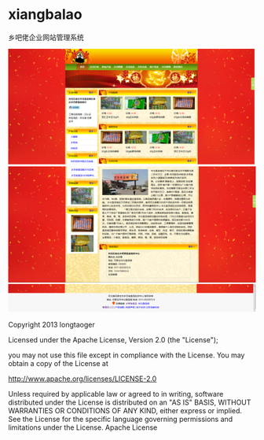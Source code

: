 # xiangbalao
乡吧佬企业网站管理系统


![首页](https://github.com/longtaoge/xiangbalao/blob/master/Resource/other/1.png)
![首页2](https://github.com/longtaoge/xiangbalao/blob/master/Resource/other/2.bmp)
![首页3](https://github.com/longtaoge/xiangbalao/blob/master/Resource/other/3.bmp)

Copyright 2013 longtaoger

Licensed under the Apache License, Version 2.0 (the "License");

you may not use this file except in compliance with the License.
You may obtain a copy of the License at

   http://www.apache.org/licenses/LICENSE-2.0

Unless required by applicable law or agreed to in writing, software
distributed under the License is distributed on an "AS IS" BASIS,
WITHOUT WARRANTIES OR CONDITIONS OF ANY KIND, either express or implied.
See the License for the specific language governing permissions and
limitations under the License.
 Apache License

